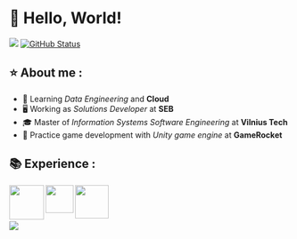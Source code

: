 # 👋 Hello, World!
<a href="https://github.com/rengetsu"><img src="https://github-readme-stats.vercel.app/api/top-langs/?username=rengetsu&theme=radical&hide=blade,C&langs_count=3)"/></a>&nbsp;[![GitHub Status](https://github-readme-stats.vercel.app/api?username=rengetsu&&show_icons=true&theme=radical&line_height=27)](https://maxbase.org)

## :star: About me :

  *  :microscope: Learning *Data Engineering* and **Cloud**
  *  :desktop_computer: Working as *Solutions Developer* at **SEB**
  * :mortar_board: Master of *Information Systems Software Engineering* at **Vilnius Tech**
  * :game_die: Practice game development with *Unity game engine* at **GameRocket** 

## 📚 Experience :

<img align="left" src="https://i.ibb.co/rmf4NHW/net-framework.png" width="62"/><img align="left" src="https://i.ibb.co/cF5SFB0/sql.png" width="50"/><img align="left" src="https://i.ibb.co/yyDLn2y/unity.png" width="60"/>

<br/><br/><br/>

![](https://komarev.com/ghpvc/?username=rengetsu)
